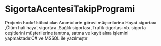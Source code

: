 # SigortaAcentesiTakipProgrami

Projenin hedef kitlesi olan Acentelerin görevi müşterilerine Hayat sigortası ,Ölüm hali hayat sigortası ,Sağlık sigortası ,Trafik sigortası vb.
sigorta ceşitlerini müşterilerine tanıtma, satma ve kayit alma işlemini yapmaktadır.C# ve MSSQL ile yazılmıştır 
